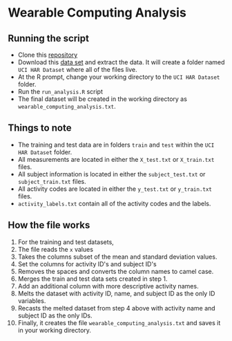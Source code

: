 # Wearable Computing Analysis

## Running the script

* Clone this [repository](https://github.com/tonybarroslimon/wearable_computing_analysis)
* Download this [data set](https://d396qusza40orc.cloudfront.net/getdata%2Fprojectfiles%2FUCI%20HAR%20Dataset.zip) and extract the data. It will create a folder named `UCI HAR Dataset` where all of the files live.
* At the R prompt, change your working directory to the `UCI HAR Dataset` folder.
* Run the `run_analysis.R` script
* The final dataset will be created in the working directory as `wearable_computing_analysis.txt`.

## Things to note

* The training and test data are in folders `train` and `test` within the `UCI HAR Dataset` folder.
* All measurements are located in either the `X_test.txt` or `X_train.txt` files.
* All subject information is located in either the `subject_test.txt` or `subject_train.txt` files.
* All activity codes are located in either the `y_test.txt` or `y_train.txt` files.
* `activity_labels.txt` contain all of the activity codes and the labels.

## How the file works

1. For the training and test datasets,
  1. The file reads the `x` values
  2. Takes the columns subset of the mean and standard deviation values.
  3. Set the columns for activity ID's and subject ID's
  4. Removes the spaces and converts the column names to camel case.
2. Merges the train and test data sets created in step 1.
3. Add an additional column with more descriptive activity names.
4. Melts the dataset with activity ID, name, and subject ID as the only ID variables.
5. Recasts the melted dataset from step 4 above with activity name and subject ID as the only IDs.
6. Finally, it creates the file `wearable_computing_analysis.txt` and saves it in your working directory.
